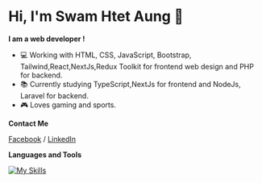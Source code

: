# Hi, I'm Swam Htet Aung :wave:

**I am a web developer !**

- :computer:  Working with HTML, CSS, JavaScript, Bootstrap, Tailwind,React,NextJs,Redux Toolkit for frontend web design and PHP for backend.
- :books:  Currently studying TypeScript,NextJs for frontend and NodeJs, Laravel for backend.
- :video_game:  Loves gaming and sports.

**Contact Me**

[Facebook](https://www.facebook.com/swamhtet.aung.52/) / [LinkedIn](https://www.linkedin.com/in/swamhtetaung/)

**Languages and Tools**


[![My Skills](https://skills.thijs.gg/icons?i=html,css,js,bootstrap,sass,react,tailwind,php,figma,git,github,vscode)](https://skills.thijs.gg)
